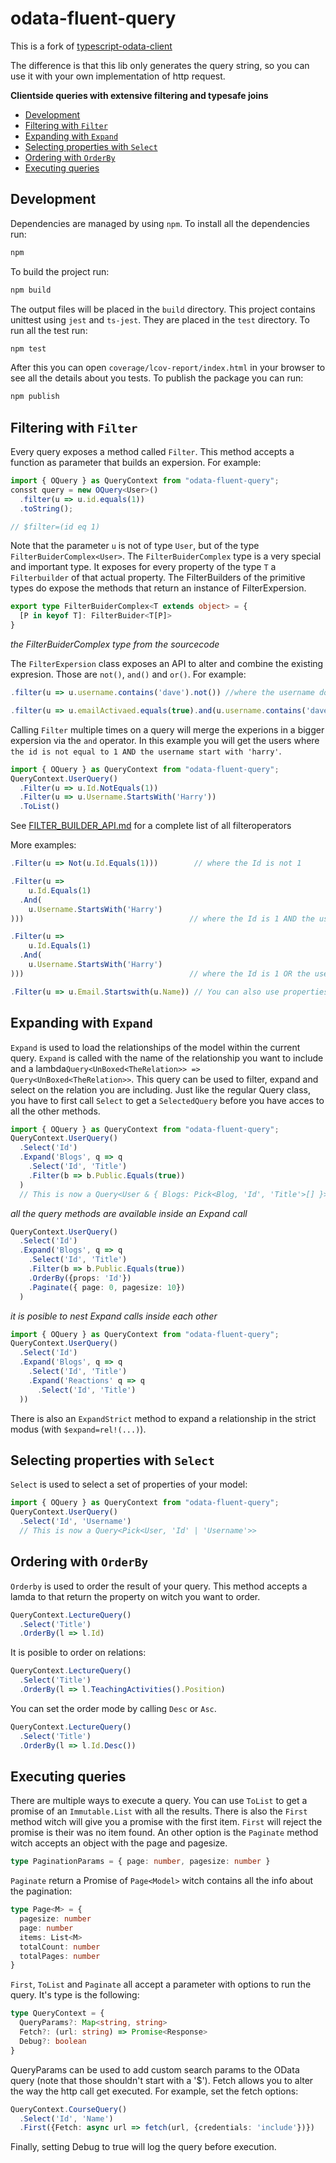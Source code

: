 # odata-fluent-query

This is a fork of [typescript-odata-client](https://www.npmjs.com/package/typescript-odata-client)

The difference is that this lib only generates the query string, so you can use it with your own implementation of http request.

**Clientside queries with extensive filtering and typesafe joins**

* [Development](#development)
* [Filtering with `Filter`](#filtering-with-filter)
* [Expanding with `Expand`](#expanding-with-expand)
* [Selecting properties with `Select`](#selecting-properties-with-select)
* [Ordering with `OrderBy`](#ordering-with-orderby)
* [Executing queries](#executing-queries)

<!-- > See also the [examples](./EXAMPLES.md) to see the library in action

> Looking for all the filteroperators? They are listed [here](./FILTER_BUILDER_API.md) -->

## Development

Dependencies are managed by using `npm`. To install all the dependencies run:
```sh
npm
```
To build the project run:
```sh
npm build
```
The output files will be placed in the `build` directory. This project contains unittest using `jest` and `ts-jest`. They are placed in the `test` directory. To run all the test run:
```sh
npm test
```
After this you can open `coverage/lcov-report/index.html` in your browser to see all the details about you tests. To publish the package you can run:
```sh
npm publish
```

## Filtering with `Filter`

Every query exposes a method called `Filter`. This method accepts a function as parameter that builds an expersion. For example:

```ts
import { OQuery } as QueryContext from "odata-fluent-query";
consst query = new OQuery<User>()
  .filter(u => u.id.equals(1))
  .toString();

// $filter=(id eq 1)
```

Note that the parameter `u` is not of type `User`, but of the type `FilterBuiderComplex<User>`. The `FilterBuiderComplex` type is a very special and important type. It exposes for every property of the type `T` a `Filterbuilder` of that actual property. The FilterBuilders of the primitive types do expose the methods that return an instance of FilterExpersion.

```ts
export type FilterBuiderComplex<T extends object> = {
  [P in keyof T]: FilterBuider<T[P]>
}
```
*the FilterBuiderComplex type from the sourcecode*

The `FilterExpersion` class exposes an API to alter and combine the existing expresion. Those are `not()`, `and()` and `or()`. For example:

```ts
.filter(u => u.username.contains('dave').not()) //where the username doest not contain dave

.filter(u => u.emailActivaed.equals(true).and(u.username.contains('dave')))
```

Calling `Filter` multiple times on a query will merge the experions in a bigger expersion via the `and` operator. In this example you will get the users where `the id is not equal to 1 AND the username start with 'harry'`.

```ts
import { OQuery } as QueryContext from "odata-fluent-query";
QueryContext.UserQuery()
  .Filter(u => u.Id.NotEquals(1))
  .Filter(u => u.Username.StartsWith('Harry'))
  .ToList()
```

See [FILTER_BUILDER_API.md](./FILTER_BUILDER_API.md) for a complete list of all filteroperators

More examples:
```ts
.Filter(u => Not(u.Id.Equals(1)))        // where the Id is not 1

.Filter(u => 
    u.Id.Equals(1)
  .And(
    u.Username.StartsWith('Harry')
)))                                     // where the Id is 1 AND the username starts with 'harry'

.Filter(u =>
    u.Id.Equals(1)
  .And(
    u.Username.StartsWith('Harry')
)))                                     // where the Id is 1 OR the username starts with 'harry'

.Filter(u => u.Email.Startswith(u.Name)) // You can also use properties of the same type instead of just values
```

## Expanding with `Expand`

`Expand` is used to load the relationships of the model within the current query. `Expand` is called with the name of the relationship you want to include and a lambda`Query<UnBoxed<TheRelation>> => Query<UnBoxed<TheRelation>>`. This query can be used to filter, expand and select on the relation you are including. Just like the regular Query class, you have to first call `Select` to get a `SelectedQuery` before you have acces to all the other methods.

```ts
import { OQuery } as QueryContext from "odata-fluent-query";
QueryContext.UserQuery()
  .Select('Id')
  .Expand('Blogs', q => q
    .Select('Id', 'Title')
    .Filter(b => b.Public.Equals(true))
  )
  // This is now a Query<User & { Blogs: Pick<Blog, 'Id', 'Title'>[] }>
```

_all the query methods are available inside an Expand call_
```ts
QueryContext.UserQuery()
  .Select('Id')
  .Expand('Blogs', q => q
    .Select('Id', 'Title')
    .Filter(b => b.Public.Equals(true))
    .OrderBy({props: 'Id'})
    .Paginate({ page: 0, pagesize: 10})
  )
```

_it is posible to nest Expand calls inside each other_
```ts
import { OQuery } as QueryContext from "odata-fluent-query";
QueryContext.UserQuery()
  .Select('Id')
  .Expand('Blogs', q => q
    .Select('Id', 'Title')
    .Expand('Reactions' q => q
      .Select('Id', 'Title')
  ))
```

There is also an `ExpandStrict` method to expand a relationship in the strict modus (with `$expand=rel!(...)`).

## Selecting properties with `Select`

`Select` is used to select a set of properties of your model:
```ts
import { OQuery } as QueryContext from "odata-fluent-query";
QueryContext.UserQuery()
  .Select('Id', 'Username')
  // This is now a Query<Pick<User, 'Id' | 'Username'>>
```

## Ordering with `OrderBy`

`Orderby` is used to order the result of your query. This method accepts a lamda to that return the property on witch you want to order.
```ts
QueryContext.LectureQuery()
  .Select('Title')
  .OrderBy(l => l.Id)
```
It is posible to order on relations:
```ts
QueryContext.LectureQuery()
  .Select('Title')
  .OrderBy(l => l.TeachingActivities().Position)
```
You can set the order mode by calling `Desc` or `Asc`.
```ts
QueryContext.LectureQuery()
  .Select('Title')
  .OrderBy(l => l.Id.Desc())
```  

## Executing queries

There are multiple ways to execute a query. You can use `ToList` to get a promise of an `Immutable.List` with all the results. There is also the `First` method witch will give you a promise with the first item. `First` will reject the promise is their was no item found. An other option is the `Paginate` method witch accepts an object with the page and pagesize. 
```ts
type PaginationParams = { page: number, pagesize: number }
```
`Paginate` return a Promise of `Page<Model>` witch contains all the info about the pagination:
```ts
type Page<M> = {
  pagesize: number
  page: number
  items: List<M>
  totalCount: number
  totalPages: number
}
```

`First`, `ToList` and `Paginate` all accept a parameter with options to run the query. It's type is the following:
```ts
type QueryContext = {
  QueryParams?: Map<string, string>
  Fetch?: (url: string) => Promise<Response>
  Debug?: boolean
}
```
QueryParams can be used to add custom search params to the OData query (note that those shouldn't start with a '$'). Fetch allows you to alter the way the http call get executed. For example, set the fetch options:
```ts
QueryContext.CourseQuery()
  .Select('Id', 'Name')
  .First({Fetch: async url => fetch(url, {credentials: 'include'})})
```
Finally, setting Debug to true will log the query before execution.